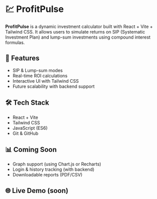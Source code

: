 # 💹 ProfitPulse

**ProfitPulse** is a dynamic investment calculator built with React + Vite + Tailwind CSS. It allows users to simulate returns on SIP (Systematic Investment Plan) and lump-sum investments using compound interest formulas.

## 🚀 Features
- SIP & Lump-sum modes
- Real-time ROI calculations
- Interactive UI with Tailwind CSS
- Future scalability with backend support

## 🛠 Tech Stack
- React + Vite
- Tailwind CSS
- JavaScript (ES6)
- Git & GitHub

## 📊 Coming Soon
- Graph support (using Chart.js or Recharts)
- Login & history tracking (with backend)
- Downloadable reports (PDF/CSV)

## 🌐 Live Demo (soon)
